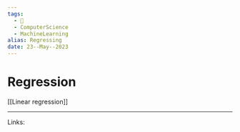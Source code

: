 ```yaml
---
tags:
  - 🌱
  - ComputerScience
  - MachineLearning
alias: Regressing
date: 23--May--2023
---
```


# Regression

[[Linear regression]]

---
Links: 